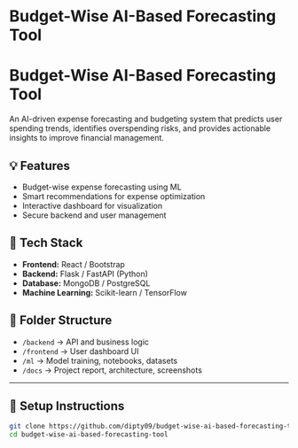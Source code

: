 # Budget-Wise AI-Based Forecasting Tool
# Budget-Wise AI-Based Forecasting Tool

An AI-driven expense forecasting and budgeting system that predicts user spending trends, identifies overspending risks, and provides actionable insights to improve financial management.

## 💡 Features
- Budget-wise expense forecasting using ML
- Smart recommendations for expense optimization
- Interactive dashboard for visualization
- Secure backend and user management

## 🧠 Tech Stack
- **Frontend:** React / Bootstrap
- **Backend:** Flask / FastAPI (Python)
- **Database:** MongoDB / PostgreSQL
- **Machine Learning:** Scikit-learn / TensorFlow

## 📁 Folder Structure
- `/backend` → API and business logic  
- `/frontend` → User dashboard UI  
- `/ml` → Model training, notebooks, datasets  
- `/docs` → Project report, architecture, screenshots  

---

## 🧰 Setup Instructions
```bash
git clone https://github.com/dipty09/budget-wise-ai-based-forecasting-tool.git
cd budget-wise-ai-based-forecasting-tool